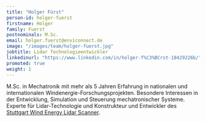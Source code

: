 ```yaml
---
title: "Holger Fürst"
person-id: holger-fuerst
firstname: Holger
family: Fuerst
postnominals: M.Sc.
email: holger.fuerst@enviconnect.de
image: "/images/team/holger-fuerst.jpg"
jobtitle: Lidar Technologieentwickler
linkedinurl: "https://www.linkedin.com/in/holger-f%C3%BCrst-18429226b/"
promoted: true
weight: 1
---
```


M.Sc. in Mechatronik mit mehr als 5 Jahren Erfahrung in nationalen und internationalen Windenergie-Forschungsprojekten. Besondere Interessen in der Entwicklung, Simulation und Steuerung mechatronischer Systeme. Experte für Lidar-Technologie und Konstrukteur und Entwickler des <a href="https://www.ifb.uni-stuttgart.de/en/research/windenergy/projects/anwind/">Stuttgart Wind Energy Lidar Scanner</a>.
